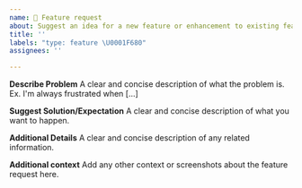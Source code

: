 ```yaml
---
name: 🚀 Feature request
about: Suggest an idea for a new feature or enhancement to existing features
title: ''
labels: "type: feature \U0001F680"
assignees: ''

---
```


**Describe Problem**
A clear and concise description of what the problem is. Ex. I'm always frustrated when [...]

**Suggest Solution/Expectation**
A clear and concise description of what you want to happen.

**Additional Details**
A clear and concise description of any related information.

**Additional context**
Add any other context or screenshots about the feature request here.
